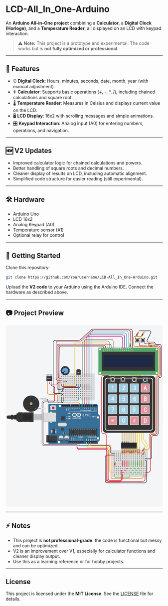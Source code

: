 # LCD-All_In_One-Arduino  

An **Arduino All-in-One project** combining a **Calculator**, a **Digital Clock (Horloge)**, and a **Temperature Reader**, all displayed on an LCD with keypad interaction.  

> ⚠️ **Note:** This project is a prototype and experimental. The code works but is **not fully optimized or professional**.  

---

## 📌 Features

- ⏰ **Digital Clock**: Hours, minutes, seconds, date, month, year (with manual adjustment).  
- ➕ **Calculator**: Supports basic operations (+, -, *, /), including chained calculations and square root.  
- 🌡️ **Temperature Reader**: Measures in Celsius and displays current value on the LCD.  
- 🖥️ **LCD Display**: 16x2 with scrolling messages and simple animations.  
- 🎛️ **Keypad Interaction**: Analog input (A0) for entering numbers, operations, and navigation.  

---

## 🆕 V2 Updates
- Improved calculator logic for chained calculations and powers.  
- Better handling of square roots and decimal numbers.  
- Cleaner display of results on LCD, including automatic alignment.  
- Simplified code structure for easier reading (still experimental).  

---

## 🛠️ Hardware
- Arduino Uno  
- LCD 16x2  
- Analog Keypad (A0)  
- Temperature sensor (A1)  
- Optional relay for control  

---

## 🚀 Getting Started
Clone this repository:  
```bash
git clone https://github.com/YourUsername/LCD-All_In_One-Arduino.git
```
Upload the **V2 code** to your Arduino using the Arduino IDE. Connect the hardware as described above.  

---

## 📷 Project Preview
![Circuit image](/Circuit_image.png)

---

## ⚡ Notes
- This project is **not professional-grade**: the code is functional but messy and can be optimized.  
- V2 is an improvement over V1, especially for calculator functions and cleaner display output.  
- Use this as a learning reference or for hobby projects.

---

## License
This project is licensed under the **MIT License**. See the [LICENSE](LICENSE) file for details.
